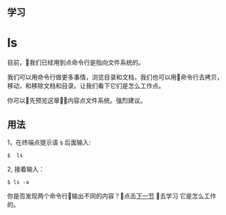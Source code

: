 学习
----

# **ls**

目前，我们已经用到点命令行是指向文件系统的。

我们可以用命令行做更多事情，浏览目录和文档，我们也可以用命令行去拷贝，移动，和移除文档和目录。让我们看下它们是怎么工作点。

你可以先预览这章内容点文件系统。强烈建议。

用法
---

  1，在终端点提示语 ``$`` 后面输入:
  ```
  $  ls
  ```

  2, 接着输入：
  ```
  $ ls -a
  ```
  你是否发现两个命令行输出不同的内容？点击[下一节](ls-a.md) 去学习 它是怎么工作的。
